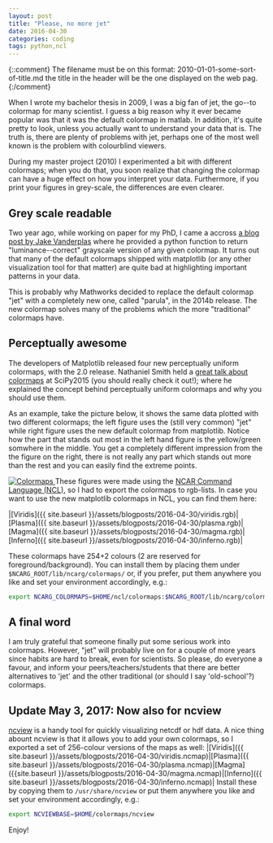 ```yaml
---
layout: post
title: "Please, no more jet"
date: 2016-04-30
categories: coding
tags: python,ncl
---
```

{::comment}
The filename must be on this format:
2010-01-01-some-sort-of-title.md
the title in the header will be the one displayed on the web pag.
{:/comment}

When I wrote my bachelor thesis in 2009,
I was a big fan of jet,
the go--to colormap for many scientist.
I guess a big reason why it ever became popular 
was that it was the default colormap in matlab.
In addition, it's quite pretty to look,
unless you actually want to understand your data that is.
The truth is, there are plenty of problems with jet,
perhaps one of the most well known is the problem with colourblind viewers.

During my master project (2010) I experimented a bit with different colormaps;
when you do that, you soon realize that changing the colormap
can have a huge effect on how you interpret your data.
Furthermore, if you print your figures in grey-scale,
the differences are even clearer.

## Grey scale readable 
Two year ago, while working on paper for my PhD,
I came a accross [a blog post by Jake Vanderplas](https://jakevdp.github.io/blog/2014/10/16/how-bad-is-your-colormap/)
where he provided a python function to return "luminance--correct" grayscale version of any given colormap.
It turns out that many of the default colormaps shipped with matplotlib
(or any other visualization tool for that matter)
are quite bad at highlighting important patterns in your data.

This is probably why Mathworks decided to replace the default colormap "jet"
with a completely new one, called "parula", in the 2014b release.
The new colormap solves many of the problems which the more "traditional" colormaps have.

## Perceptually awesome
The developers of Matplotlib released four new perceptually uniform colormaps,
with the 2.0 release.
Nathaniel Smith held a [great talk about colormaps](https://www.youtube.com/watch?v=xAoljeRJ3lU)
at SciPy2015 (you should really check it out!);
where he explained the concept behind perceptually uniform colormaps
and why you should use them.

As an example, take the picture below,
it shows the same data plotted with two different colormaps;
the left figure uses the (still very common) "jet"
while right figure uses the new default colormap from matplotlib.
Notice how the part that stands out most in the left hand figure is the yellow/green somwhere in the middle.
You get a completely different impression from the the figure on the right,
there is not really any part which stands out more than the rest
and you can easily find the extreme points.

<a href="{{ site.baseurl }}/assets/blogposts/2016-04-30/colormaps.png"
data-title="Colormap comparison"
data-lightbox="colormaps.png">
<img src="{{ site.baseurl }}/assets/blogposts/2016-04-30/colormaps.png"
title="Colormaps">
</a>
These figures were made using the [NCAR Command Language (NCL)](http://www.ncl.ucar.edu/), 
so I had to export the colormaps to rgb-lists.
In case you want to use the new matplotlib colormaps in NCL,
you can find them here:

|[Viridis]({{ site.baseurl }}/assets/blogposts/2016-04-30/viridis.rgb)|[Plasma]({{ site.baseurl }}/assets/blogposts/2016-04-30/plasma.rgb)|[Magma]({{ site.baseurl }}/assets/blogposts/2016-04-30/magma.rgb)|[Inferno]({{ site.baseurl }}/assets/blogposts/2016-04-30/inferno.rgb)|

These colormaps have 254+2 colours (2 are reserved for foreground/background).
You can install them by placing them under <code>$NCARG_ROOT/lib/ncarg/colormaps/</code>
or, if you prefer,
put them anywhere you like and set your environment accordingly, e.g.:

~~~ bash
export NCARG_COLORMAPS=$HOME/ncl/colormaps:$NCARG_ROOT/lib/ncarg/colormaps
~~~

## A final word
I am truly grateful that someone finally put some serious work into colormaps.
However, "jet" will probably live on for a couple of more years since habits are hard to break,
even for scientists.
So please, do everyone a favour, and inform your peers/teachers/students
that there are better alternatives to 'jet' and the other traditional
(or should I say 'old-school'?) colormaps.

## Update May 3, 2017: Now also for ncview
[ncview](http://meteora.ucsd.edu/~pierce/ncview_home_page.html)
is a handy tool for quickly visualizing netcdf or hdf data.
A nice thing abount ncview is that it allows you to add your own colormaps,
so I exported a set of 256-colour versions of the maps as well:
|[Viridis]({{ site.baseurl }}/assets/blogposts/2016-04-30/viridis.ncmap)|[Plasma]({{ site.baseurl }}/assets/blogposts/2016-04-30/plasma.ncmap)|[Magma]({{site.baseurl }}/assets/blogposts/2016-04-30/magma.ncmap)|[Inferno]({{ site.baseurl }}/assets/blogposts/2016-04-30/inferno.ncmap)|
Install these by copying them to <code>/usr/share/ncview</code> or put them
anywhere you like and set your environment accordingly, e.g.:
~~~ bash
export NCVIEWBASE=$HOME/colormaps/ncview
~~~
Enjoy!
